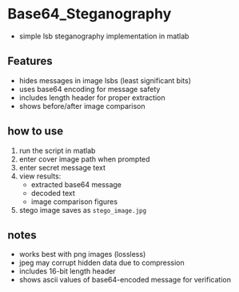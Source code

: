 # Base64_Steganography
- simple lsb steganography implementation in matlab

## Features
- hides messages in image lsbs (least significant bits)
- uses base64 encoding for message safety
- includes length header for proper extraction
- shows before/after image comparison

## how to use
1. run the script in matlab
2. enter cover image path when prompted
3. enter secret message text
4. view results:
   - extracted base64 message
   - decoded text
   - image comparison figures
5. stego image saves as `stego_image.jpg`

## notes
- works best with png images (lossless)
- jpeg may corrupt hidden data due to compression
- includes 16-bit length header
- shows ascii values of base64-encoded message for verification
